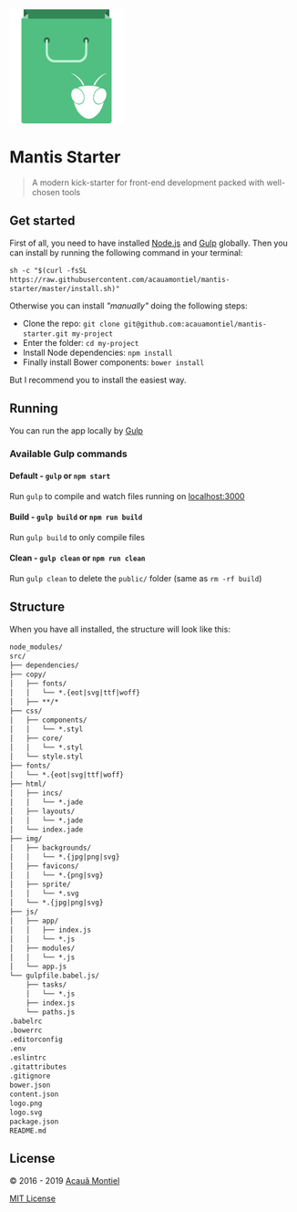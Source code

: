 <img src="logo.png" width="200">

Mantis Starter
==============

> A modern kick-starter for front-end development packed with well-chosen tools


Get started
-----------

First of all, you need to have installed [Node.js](http://nodejs.org/) and [Gulp](http://gulpjs.com) globally.
Then you can install by running the following command in your terminal:

```shell
sh -c "$(curl -fsSL https://raw.githubusercontent.com/acauamontiel/mantis-starter/master/install.sh)"
```

Otherwise you can install *"manually"* doing the following steps:

- Clone the repo: `git clone git@github.com:acauamontiel/mantis-starter.git my-project`
- Enter the folder: `cd my-project`
- Install Node dependencies: `npm install`
- Finally install Bower components: `bower install`

But I recommend you to install the easiest way.


Running
-------

You can run the app locally by [Gulp](http://gulpjs.com)

### Available Gulp commands

#### Default - `gulp` or `npm start`

Run `gulp` to compile and watch files running on [localhost:3000](http://localhost:3000)


#### Build - `gulp build` or `npm run build`

Run `gulp build` to only compile files


#### Clean - `gulp clean` or `npm run clean`

Run `gulp clean` to delete the `public/` folder (same as `rm -rf build`)


Structure
---------

When you have all installed, the structure will look like this:

```
node_modules/
src/
├── dependencies/
├── copy/
│   ├── fonts/
│   │   └── *.{eot|svg|ttf|woff}
│   ├── **/*
├── css/
│   ├── components/
│   │   └── *.styl
│   ├── core/
│   │   └── *.styl
│   └── style.styl
├── fonts/
│   └── *.{eot|svg|ttf|woff}
├── html/
│   ├── incs/
│   │   └── *.jade
│   ├── layouts/
│   │   └── *.jade
│   └── index.jade
├── img/
│   ├── backgrounds/
│   │   └── *.{jpg|png|svg}
│   ├── favicons/
│   │   └── *.{png|svg}
│   ├── sprite/
│   │   └── *.svg
│   └── *.{jpg|png|svg}
├── js/
│   ├── app/
│   │   ├── index.js
│   │   └── *.js
│   ├── modules/
│   │   └── *.js
│   └── app.js
└── gulpfile.babel.js/
    ├── tasks/
    │   └── *.js
    ├── index.js
    └── paths.js
.babelrc
.bowerrc
.editorconfig
.env
.eslintrc
.gitattributes
.gitignore
bower.json
content.json
logo.png
logo.svg
package.json
README.md
```


License
-------

© 2016 - 2019 [Acauã Montiel](http://acauamontiel.com.br)

[MIT License](http://acaua.mit-license.org/)
